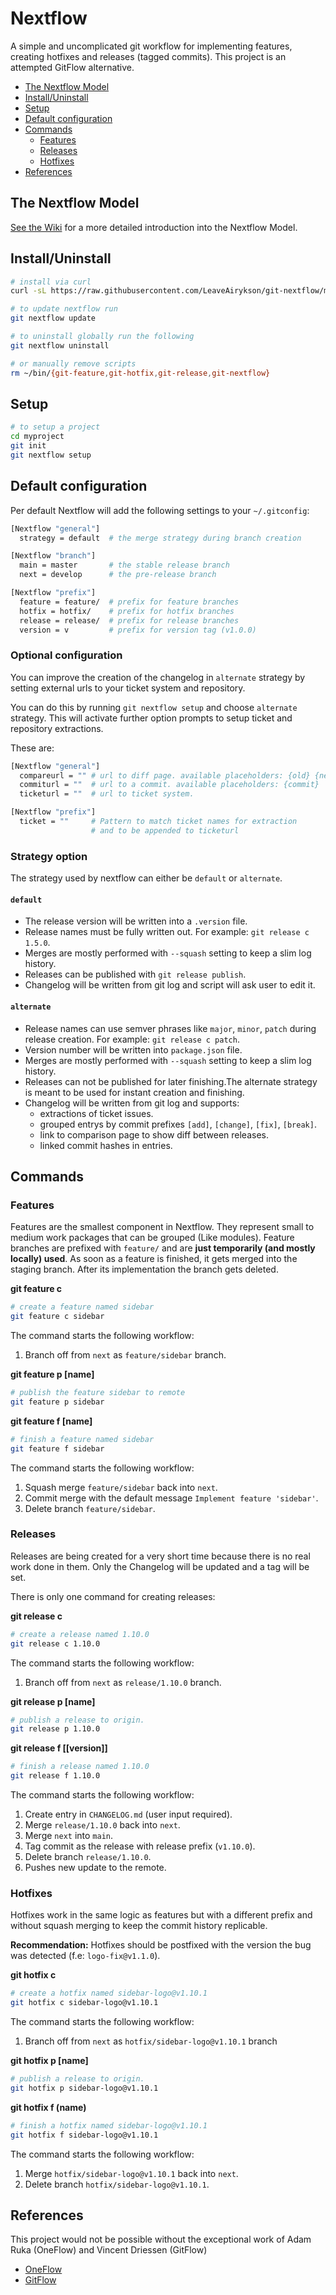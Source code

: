 # Nextflow

A simple and uncomplicated git workflow for implementing features, creating hotfixes and releases (tagged commits). This project is an attempted GitFlow alternative.

- [The Nextflow Model](#the-nextflow-model)
- [Install/Uninstall](#installuninstall)
- [Setup](#setup)
- [Default configuration](#default-configuration)
- [Commands](#commands)
  - [Features](#features)
  - [Releases](#releases)
  - [Hotfixes](#hotfixes)
- [References](#references)

## The Nextflow Model

[See the Wiki](https://github.com/LeaveAirykson/git-nextflow/wiki) for a more detailed introduction into the Nextflow Model.

## Install/Uninstall

```bash
# install via curl
curl -sL https://raw.githubusercontent.com/LeaveAirykson/git-nextflow/master/commands/git-nextflow | bash -s install

# to update nextflow run
git nextflow update

# to uninstall globally run the following
git nextflow uninstall

# or manually remove scripts
rm ~/bin/{git-feature,git-hotfix,git-release,git-nextflow}
```

## Setup

```bash
# to setup a project
cd myproject
git init
git nextflow setup
```

## Default configuration

Per default Nextflow will add the following settings to your `~/.gitconfig`:

```bash
[Nextflow "general"]
  strategy = default  # the merge strategy during branch creation

[Nextflow "branch"]
  main = master       # the stable release branch
  next = develop      # the pre-release branch

[Nextflow "prefix"]
  feature = feature/  # prefix for feature branches
  hotfix = hotfix/    # prefix for hotfix branches
  release = release/  # prefix for release branches
  version = v         # prefix for version tag (v1.0.0)
```

### Optional configuration

You can improve the creation of the changelog in `alternate` strategy by setting external urls to your ticket system and repository.

You can do this by running `git nextflow setup` and choose `alternate` strategy. This will activate further option prompts to setup ticket and repository extractions.

These are:

```bash
[Nextflow "general"]
  compareurl = "" # url to diff page. available placeholders: {old} {new}
  commiturl = ""  # url to a commit. available placeholders: {commit}
  ticketurl = ""  # url to ticket system.

[Nextflow "prefix"]
  ticket = ""     # Pattern to match ticket names for extraction
                  # and to be appended to ticketurl
```

### Strategy option

The strategy used by nextflow can either be `default` or `alternate`.

#### `default`

- The release version will be written into a `.version` file.
- Release names must be fully written out. For example: `git release c 1.5.0`.
- Merges are mostly performed with `--squash` setting to keep a slim log history.
- Releases can be published with `git release publish`.
- Changelog will be written from git log and script will ask user to edit it.

#### `alternate`

- Release names can use semver phrases like `major`, `minor`, `patch` during release creation. For example: `git release c patch`.
- Version number will be written into `package.json` file.
- Merges are mostly performed with `--squash` setting to keep a slim log history.
- Releases can not be published for later finishing.The alternate strategy is meant to be used for instant creation and finishing.
- Changelog will be written from git log and supports:
  - extractions of ticket issues.
  - grouped entrys by commit prefixes `[add]`, `[change]`, `[fix]`, `[break]`.
  - link to comparison page to show diff between releases.
  - linked commit hashes in entries.

## Commands

### Features

Features are the smallest component in Nextflow. They represent small to medium work packages that can be grouped (Like modules). Feature branches are prefixed with `feature/` and are **just temporarily (and mostly locally) used**. As soon as a feature is finished, it gets merged into the staging branch. After its implementation the branch gets deleted.

**git feature c <name>**

```bash
# create a feature named sidebar
git feature c sidebar
```

The command starts the following workflow:

1. Branch off from `next` as `feature/sidebar` branch.

**git feature p [name]**

```bash
# publish the feature sidebar to remote
git feature p sidebar
```

**git feature f [name]**

```bash
# finish a feature named sidebar
git feature f sidebar
```

The command starts the following workflow:

1. Squash merge `feature/sidebar` back into `next`.
2. Commit merge with the default message `Implement feature 'sidebar'`.
3. Delete branch `feature/sidebar`.

### Releases

Releases are being created for a very short time because there is no real work done in them. Only the Changelog will be updated and a tag will be set.

There is only one command for creating releases:

**git release c <version>**

```bash
# create a release named 1.10.0
git release c 1.10.0
```

The command starts the following workflow:

1. Branch off from `next` as `release/1.10.0` branch.

**git release p [name]**

```bash
# publish a release to origin.
git release p 1.10.0
```

**git release f [[version]]**

```bash
# finish a release named 1.10.0
git release f 1.10.0
```

The command starts the following workflow:

1. Create entry in `CHANGELOG.md` (user input required).
2. Merge `release/1.10.0` back into `next`.
3. Merge `next` into `main`.
4. Tag commit as the release with release prefix (`v1.10.0`).
5. Delete branch `release/1.10.0`.
6. Pushes new update to the remote.

### Hotfixes

Hotfixes work in the same logic as features but with a different prefix and without squash merging to keep the commit history replicable.

**Recommendation:**
Hotfixes should be postfixed with the version the bug was detected (f.e: `logo-fix@v1.1.0`).

**git hotfix c <name>**

```bash
# create a hotfix named sidebar-logo@v1.10.1
git hotfix c sidebar-logo@v1.10.1
```

The command starts the following workflow:

1. Branch off from `next` as `hotfix/sidebar-logo@v1.10.1` branch

**git hotfix p [name]**

```bash
# publish a release to origin.
git hotfix p sidebar-logo@v1.10.1
```

**git hotfix f (name)**

```bash
# finish a hotfix named sidebar-logo@v1.10.1
git hotfix f sidebar-logo@v1.10.1
```

The command starts the following workflow:

1. Merge `hotfix/sidebar-logo@v1.10.1` back into `next`.
2. Delete branch `hotfix/sidebar-logo@v1.10.1`.

## References

This project would not be possible without the exceptional work of Adam Ruka (OneFlow) and Vincent Driessen (GitFlow)

- [OneFlow](https://www.endoflineblog.com/oneflow-a-git-branching-model-and-workflow)
- [GitFlow](https://nvie.com/posts/a-successful-git-branching-model/)

